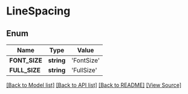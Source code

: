# LineSpacing


## Enum
Name | Type | Value
------------ | ------------- | -------------
**FONT_SIZE** | **string** | 'FontSize'
**FULL_SIZE** | **string** | 'FullSize'

[[Back to Model list]](../README.md#documentation-for-models) [[Back to API list]](../README.md#documentation-for-api-endpoints) [[Back to README]](../README.md) [[View Source]](../src/Aspose/PDF/Model/LineSpacing.php)

